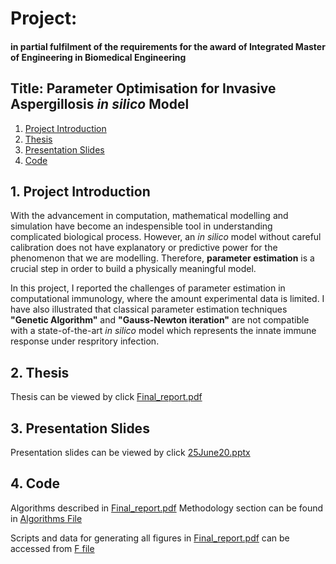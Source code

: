 # Project:
#### in partial fulfilment of the requirements for the award of Integrated Master of Engineering in Biomedical Engineering
## Title: Parameter Optimisation for Invasive Aspergillosis *in silico* Model
1. [Project Introduction](#intro)
2. [Thesis](#thesis)
3. [Presentation Slides](#ps)
4. [Code](#code)

<a name="intro"></a>
## 1. Project Introduction

With the advancement in computation, mathematical modelling and simulation have become an indespensible tool in understanding complicated biological process. However, an *in silico* model without careful calibration does not have explanatory or predictive power for the phenomenon that we are modelling. Therefore, **parameter estimation** is a crucial step in order to build a physically meaningful model.

In this project, I reported the challenges of parameter estimation in computational immunology, where the amount experimental data is limited. I have also illustrated that classical parameter estimation techniques **"Genetic Algorithm"** and **"Gauss-Newton iteration"** are not compatible with a state-of-the-art *in silico* model which represents the innate immune response under respritory infection.

<a name="thesis"></a>
## 2. Thesis
Thesis can be viewed by click [Final_report.pdf](https://github.com/asdxaasas/MasterThesis/blob/main/Final_report.pdf)

<a name="ps"></a>
## 3. Presentation Slides
Presentation slides can be viewed by click [25June20.pptx](https://github.com/asdxaasas/MasterThesis/blob/main/25June20.pptx)

<a name="code"></a>
## 4. Code
Algorithms described in [Final_report.pdf](https://github.com/asdxaasas/MasterThesis/blob/main/Final_report.pdf)
Methodology section can be found in [Algorithms File](https://github.com/asdxaasas/MasterThesis/tree/main/Algorithms)

Scripts and data for generating all figures in [Final_report.pdf](https://github.com/asdxaasas/MasterThesis/blob/main/Final_report.pdf) can be accessed from [F file](https://github.com/asdxaasas/MasterThesis/tree/main/F)

